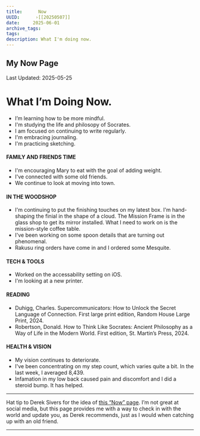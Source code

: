 ```yaml
---
title:      Now
UUID:      ›[[20250507]] 
date:     2025-06-01
archive_tags:
tags:       
description: What I'm doing now.
---
```

## My Now Page
Last Updated: 2025-05-25
# What I’m Doing Now.

* I’m learning how to be more mindful.
* I'm studying the life and philosopy of Socrates.
* I am focused on continuing to write regularly.
* I'm embracing journaling.
* I'm practicing sketching.  

#### FAMILY AND FRIENDS TIME
- I'm encouraging Mary to eat with the goal of adding weight.
- I've connected with some old friends. 
- We continue to look at moving into town.
 
#### IN THE WOODSHOP
- I'm continuing to put the finishing touches on my latest box. I'm hand-shaping the finial in the shape of a cloud. The Mission Frame is in the glass shop to get its mirror installed. What I need to work on is the mission-style coffee table.
- I've been working on some spoon details that are turning out phenomenal.
- Rakusu ring orders have come in and I ordered some Mesquite.  

#### TECH & TOOLS
- Worked on the accessability setting on iOS.
- I'm looking at a new printer.

#### READING
- Duhigg, Charles. Supercommunicators: How to Unlock the Secret Language of Connection. First large print edition, Random House Large Print, 2024.
- Robertson, Donald. How to Think Like Socrates: Ancient Philosophy as a Way of Life in the Modern World. First edition, St. Martin’s Press, 2024.

#### HEALTH & VISION
- My vision continues to deteriorate. 
- I've been concentrating on my step count, which varies quite a bit. In the last week, I averaged 8,439.
- Infamation in my low back caused pain and discomfort and I did a steroid bump. It has helped. 

----
Hat tip to Derek Sivers for the idea of [this “Now” page](￼). I’m not great at social media, but this page provides me with a way to check in with the world and update you, as Derek recommends, just as I would when catching up with an old friend.

----------------------------------
